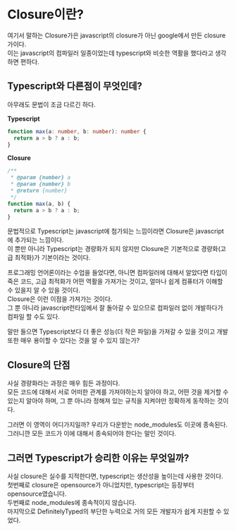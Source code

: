 # Closure이란?

여기서 말하는 Closure가은 javascript의 closure가 아닌 google에서 만든 closure가이다.  
이는 javascript의 컴파일러 일종이었는데 typescript와 비슷한 역활을 했다라고 생각하면 편하다.

## Typescript와 다른점이 무엇인데?

아무래도 문법이 조금 다르긴 하다.

**Typescript**

```ts
function max(a: number, b: number): number {
  return a > b ? a : b;
}
```

**Closure**

```js
/**
 * @param {number} a
 * @param {number} b
 * @return {number}
 */
function max(a, b) {
  return a > b ? a : b;
}
```

문법적으로 Typescript는 javascript에 첨가되는 느낌이라면 Closure은 javascript에 추가되는 느낌이다.  
이 뿐만 아니라 Typescript는 경량화가 되지 않지만 Closure은 기본적으로 경량화(고급 최적화)가 기본이라는 것이다.

프로그래밍 언어론이라는 수업을 들었다면, 아니면 컴파일러에 대해서 알았다면 타입이 죽은 코드, 고급 최적화가 어떤 역활을 가져가는 것이고, 얼마나 쉽게 컴퓨터가 이해할 수 있을지 알 수 있을 것이다.  
Closure은 이런 이점을 가져가는 것이다.  
그 뿐 아니라 javascript런타임에서 잘 돌아갈 수 있으므로 컴파일러 없이 개발하다가 컴파일 할 수도 있다.

말만 들으면 Typescript보다 더 좋은 성능(더 작은 파일)을 가져갈 수 있을 것이고 개발 또한 매우 용이할 수 있다는 것을 알 수 있지 않는가?

## Closure의 단점

사실 경량화라는 과정은 매우 힘든 과정이다.  
모든 코드에 대해서 서로 어떠한 관계를 가져야하는지 알아야 하고, 어떤 것을 제거할 수 있는지 알아야 하며, 그 뿐 아니라 정해져 있는 규칙을 지켜야만 정확하게 동작하는 것이다.

그러면 이 영역이 어디가지일까? 우리가 다운받는 node_modules도 이곳에 종속된다.  
그러니깐 모든 코드가 이에 대해서 종속되어야 한다는 말인 것이다.

## 그러면 Typescript가 승리한 이유는 무엇일까?

사실 closure은 실수를 지적한다면, typescript는 생산성을 높이는데 사용한 것이다.  
첫번째로 closure은 opensource가 아니었지만, typescript는 등장부터 opensource였습니다.  
두번째로 node_modules에 종속적이지 않습니다.  
마지막으로 DefinitelyTyped의 부단한 누력으로 거의 모든 개발자가 쉽게 지원할 수 있었다.
